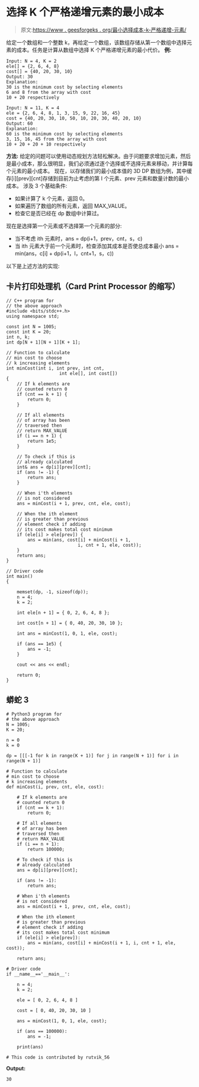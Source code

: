 # 选择 K 个严格递增元素的最小成本

> 原文:[https://www . geesforgeks . org/最小选择成本-k-严格递增-元素/](https://www.geeksforgeeks.org/minimum-cost-to-select-k-strictly-increasing-elements/)

给定一个数组和一个整数 k，再给定一个数组，该数组存储从第一个数组中选择元素的成本。任务是计算从数组中选择 K 个严格递增元素的最小代价。
**例:**

```
Input: N = 4, K = 2
ele[] = {2, 6, 4, 8}
cost[] = {40, 20, 30, 10}
Output: 30
Explanation:
30 is the minimum cost by selecting elements 
6 and 8 from the array with cost 
10 + 20 respectively

Input: N = 11, K = 4
ele = {2, 6, 4, 8, 1, 3, 15, 9, 22, 16, 45}
cost = {40, 20, 30, 10, 50, 10, 20, 30, 40, 20, 10}
Output: 60
Explanation:
60 is the minimum cost by selecting elements 
3, 15, 16, 45 from the array with cost 
10 + 20 + 20 + 10 respectively
```

**方法:**
给定的问题可以使用动态规划方法轻松解决。由于问题要求增加元素，然后是最小成本，那么很明显，我们必须通过逐个选择或不选择元素来移动，并计算每个元素的最小成本。
现在，以存储我们的最小成本值的 3D DP 数组为例，其中缓存[i][prev][cnt]存储到目前为止考虑的第 I 个元素、prev 元素和数量计数的最小成本。
涉及 3 个基础条件:

*   如果计算了 k 个元素，返回 0。
*   如果遍历了数组的所有元素，返回 MAX_VALUE。
*   检查它是否已经在 dp 数组中计算过。

现在是选择第一个元素或不选择第一个元素的部分:

*   当不考虑 ith 元素时，ans = dp(i+1，prev，cnt，s，c)
*   当 ith 元素大于前一个元素时，检查添加其成本是否使总成本最小 ans = min(ans，c[i] + dp(i+1，I，cnt+1，s，c))

以下是上述方法的实现:

## 卡片打印处理机（Card Print Processor 的缩写）

```
// C++ program for
// the above approach
#include <bits/stdc++.h>
using namespace std;

const int N = 1005;
const int K = 20;
int n, k;
int dp[N + 1][N + 1][K + 1];

// Function to calculate
// min cost to choose
// k increasing elements
int minCost(int i, int prev, int cnt,
                    int ele[], int cost[])
{
    // If k elements are
    // counted return 0
    if (cnt == k + 1) {
        return 0;
    }

    // If all elements
    // of array has been
    // traversed then
    // return MAX_VALUE
    if (i == n + 1) {
        return 1e5;
    }

    // To check if this is
    // already calculated
    int& ans = dp[i][prev][cnt];
    if (ans != -1) {
        return ans;
    }

    // When i'th elements
    // is not considered
    ans = minCost(i + 1, prev, cnt, ele, cost);

    // When the ith element
    // is greater than previous
    // element check if adding
    // its cost makes total cost minimum
    if (ele[i] > ele[prev]) {
        ans = min(ans, cost[i] + minCost(i + 1,
                           i, cnt + 1, ele, cost));
    }
    return ans;
}

// Driver code
int main()
{

    memset(dp, -1, sizeof(dp));
    n = 4;
    k = 2;

    int ele[n + 1] = { 0, 2, 6, 4, 8 };

    int cost[n + 1] = { 0, 40, 20, 30, 10 };

    int ans = minCost(1, 0, 1, ele, cost);

    if (ans == 1e5) {
        ans = -1;
    }

    cout << ans << endl;

    return 0;
}
```

## 蟒蛇 3

```
# Python3 program for
# the above approach
N = 1005;
K = 20;

n = 0
k = 0

dp = [[[-1 for k in range(K + 1)] for j in range(N + 1)] for i in range(N + 1)]

# Function to calculate
# min cost to choose
# k increasing elements
def minCost(i, prev, cnt, ele, cost):

    # If k elements are
    # counted return 0
    if (cnt == k + 1):
        return 0;

    # If all elements
    # of array has been
    # traversed then
    # return MAX_VALUE
    if (i == n + 1):
        return 100000;

    # To check if this is
    # already calculated
    ans = dp[i][prev][cnt];

    if (ans != -1):
        return ans;

    # When i'th elements
    # is not considered
    ans = minCost(i + 1, prev, cnt, ele, cost);

    # When the ith element
    # is greater than previous
    # element check if adding
    # its cost makes total cost minimum
    if (ele[i] > ele[prev]):
        ans = min(ans, cost[i] + minCost(i + 1, i, cnt + 1, ele, cost));

    return ans;

# Driver code
if __name__=='__main__':

    n = 4;
    k = 2;

    ele = [ 0, 2, 6, 4, 8 ]

    cost = [ 0, 40, 20, 30, 10 ]

    ans = minCost(1, 0, 1, ele, cost);

    if (ans == 100000):
        ans = -1;

    print(ans)

# This code is contributed by rutvik_56
```

**Output:** 

```
30
```